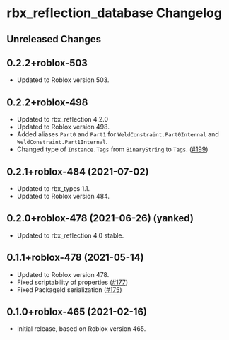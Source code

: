 # rbx\_reflection_database Changelog

## Unreleased Changes

## 0.2.2+roblox-503
* Updated to Roblox version 503.

## 0.2.2+roblox-498
* Updated to rbx_reflection 4.2.0
* Updated to Roblox version 498.
* Added aliases `Part0` and `Part1` for `WeldConstraint.Part0Internal` and `WeldConstraint.Part1Internal`.
* Changed type of `Instance.Tags` from `BinaryString` to `Tags`. ([#199])

[#199]: https://github.com/rojo-rbx/rbx-dom/pull/199

## 0.2.1+roblox-484 (2021-07-02)
* Updated to rbx_types 1.1.
* Updated to Roblox version 484.

## 0.2.0+roblox-478 (2021-06-26) (yanked)
* Updated to rbx_reflection 4.0 stable.

## 0.1.1+roblox-478 (2021-05-14)
* Updated to Roblox version 478.
* Fixed scriptability of properties ([#177])
* Fixed PackageId serialization ([#175])

[#177]: https://github.com/rojo-rbx/rbx-dom/pull/177
[#175]: https://github.com/rojo-rbx/rbx-dom/pull/175

## 0.1.0+roblox-465 (2021-02-16)
* Initial release, based on Roblox version 465.
